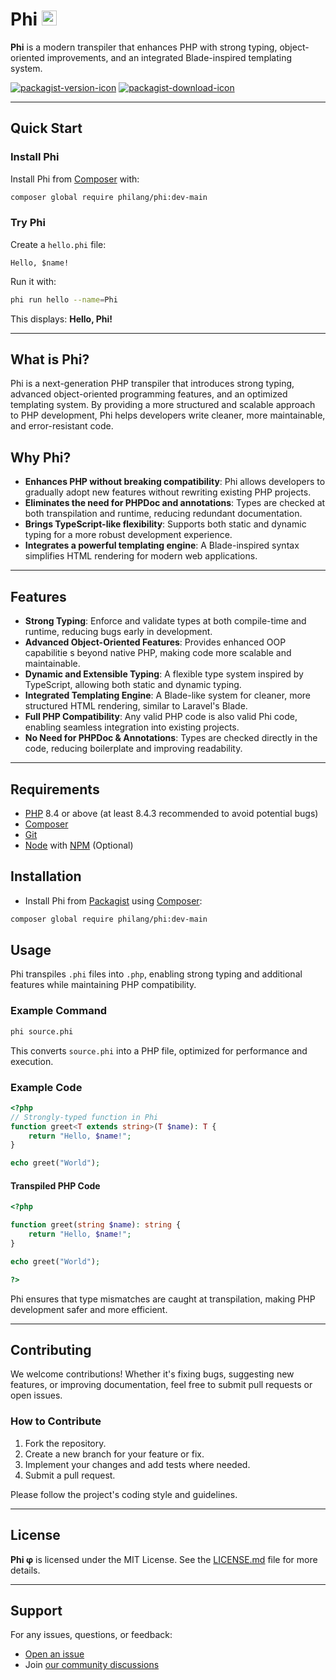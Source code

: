 # Phi <a href="https://siguici.github.io" title="Phi"><img src="https://github.com/siguici/art/blob/HEAD/phi-logo.svg?raw=true" alt="φ" height="24"/></a>
**Phi** is a modern transpiler that enhances PHP with strong typing,
object-oriented improvements, and an integrated Blade-inspired templating system.

[![packagist-version-icon]][packagist-version-link]
[![packagist-download-icon]][packagist-download-link]

---

## Quick Start

### Install Phi

Install Phi from [Composer](https://getcomposer.org) with:

```sh
composer global require philang/phi:dev-main
```

### Try Phi

Create a `hello.phi` file:

```phi
Hello, $name!
```

Run it with:

```sh
phi run hello --name=Phi
```

This displays: **Hello, Phi!**

---

## What is Phi?

Phi is a next-generation PHP transpiler that introduces strong typing,
advanced object-oriented programming features, and an optimized templating system.
By providing a more structured and scalable approach to PHP development,
Phi helps developers write cleaner, more maintainable, and error-resistant code.

## Why Phi?

- **Enhances PHP without breaking compatibility**: Phi allows developers to gradually
adopt new features without rewriting existing PHP projects.
- **Eliminates the need for PHPDoc and annotations**: Types are checked at both transpilation
and runtime, reducing redundant documentation.
- **Brings TypeScript-like flexibility**: Supports both static and dynamic typing
for a more robust development experience.
- **Integrates a powerful templating engine**: A Blade-inspired syntax simplifies
HTML rendering for modern web applications.

---

## Features

- **Strong Typing**: Enforce and validate types at both compile-time and runtime,
reducing bugs early in development.
- **Advanced Object-Oriented Features**: Provides enhanced OOP capabilitie
s beyond native PHP, making code more scalable and maintainable.
- **Dynamic and Extensible Typing**: A flexible type system inspired by TypeScript,
allowing both static and dynamic typing.
- **Integrated Templating Engine**: A Blade-like system for cleaner,
more structured HTML rendering, similar to Laravel's Blade.
- **Full PHP Compatibility**: Any valid PHP code is also valid Phi code,
enabling seamless integration into existing projects.
- **No Need for PHPDoc & Annotations**: Types are checked directly in the code,
reducing boilerplate and improving readability.

---

## Requirements

- [PHP](https://php.net/) 8.4 or above
(at least 8.4.3 recommended to avoid potential bugs)
- [Composer](https://getcomposer.org/)
- [Git](https://git-scm.com/)
- [Node](https://nodejs.org/) with [NPM](https://npmjs.com/) (Optional)

## Installation

- Install Phi from [Packagist](https://packagist.org/packages/ske/bin) using [Composer](https://getcomposer.org):

```sh
composer global require philang/phi:dev-main
```

## Usage

Phi transpiles `.phi` files into `.php`, enabling strong typing and additional
features while maintaining PHP compatibility.

### Example Command

```sh
phi source.phi
```

This converts `source.phi` into a PHP file, optimized for performance and execution.

### Example Code

```php
<?php
// Strongly-typed function in Phi
function greet<T extends string>(T $name): T {
    return "Hello, $name!";
}

echo greet("World");
```

#### Transpiled PHP Code

```php
<?php

function greet(string $name): string {
    return "Hello, $name!";
}

echo greet("World");

?>
```

Phi ensures that type mismatches are caught at transpilation,
making PHP development safer and more efficient.

---

## Contributing

We welcome contributions! Whether it's fixing bugs, suggesting new features,
or improving documentation, feel free to submit pull requests or open issues.

### How to Contribute

1. Fork the repository.
2. Create a new branch for your feature or fix.
3. Implement your changes and add tests where needed.
4. Submit a pull request.

Please follow the project's coding style and guidelines.

---

## License

**Phi φ** is licensed under the MIT License.
See the [LICENSE.md](LICENSE.md) file for more details.

---

## Support

For any issues, questions, or feedback:

- [Open an issue](https://github.com/breephi/phi/issues/new/choose)
- Join [our community discussions](https://github.com/breephi/phi/discussions)

[packagist-version-icon]: https://img.shields.io/packagist/v/philang/phi
[packagist-version-link]: https://packagist.org/packages/philang/phi "Phi Releases"

[packagist-download-icon]: https://img.shields.io/packagist/dt/philang/phi
[packagist-download-link]: https://packagist.org/packages/philang/phi "Phi Downloads"
